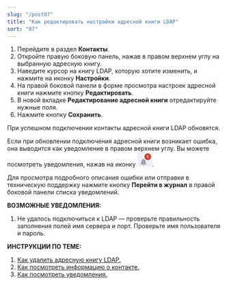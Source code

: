 ```yaml
---
slug: "/post07"
title: "Как редактировать настройки адресной книги LDAP"
sort: "07"
---
```


1. Перейдите в раздел **Контакты**.
2. Откройте правую боковую панель, нажав в правом верхнем углу на выбранную адресную книгу.
3. Наведите курсор на книгу LDAP, которую хотите изменить, и нажмите на иконку **Настройки**. 
4. На правой боковой панели в форме просмотра настроек адресной книги нажмите кнопку **Редактировать**.
5. В новой вкладке **Редактирование адресной книги** отредактируйте нужные поля. 
6. Нажмите кнопку **Сохранить**.

При успешном подключении контакты адресной книги LDAP обновятся.  

Если при обновлении подключения адресной книги возникает ошибка, она выводится как уведомление в правом верхнем углу. Вы можете посмотреть уведомления, нажав на иконку ![notifications-button.jpg](./images/notifications-button.jpg "События"). 

Для просмотра подробного описания ошибки или отправки в техническую поддержку нажмите кнопку **Перейти в журнал** в правой боковой панели списка уведомлений.

**ВОЗМОЖНЫЕ УВЕДОМЛЕНИЯ:**  
1. Не удалось подключиться к LDAP — проверьте правильность заполнения полей имя сервера и порт. Проверьте имя пользователя и пароль.

 **ИНСТРУКЦИИ ПО ТЕМЕ:**  
1. [Как удалить адресную книгу LDAP.](https://docs.cryptoarm.ru/07-v3.2.9/006-contacts/11-delete-ldap)   
2. [Как посмотреть информацию о контакте.](https://docs.cryptoarm.ru/07-v3.2.9/006-contacts/04-view-contact)  
3. [Как посмотреть уведомления.](https://docs.cryptoarm.ru/07-v3.2.9/007-cryptoarm/02-notifications)  
